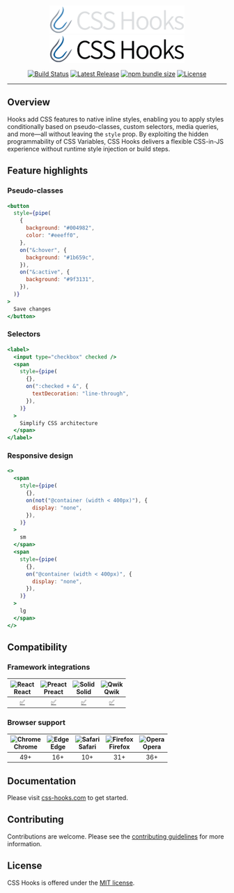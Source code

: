 <p align="center">
  <!-- npm-remove -->
  <a href="https://css-hooks.com/#gh-dark-mode-only" target="_blank">
    <img alt="CSS Hooks" src="https://raw.githubusercontent.com/css-hooks/css-hooks/HEAD/.github/logo-dark.svg" width="310" height="64" style="max-width: 100%;">
  </a>
  <!-- /npm-remove -->
  <a href="https://css-hooks.com/#gh-light-mode-only" target="_blank">
    <img alt="CSS Hooks" src="https://raw.githubusercontent.com/css-hooks/css-hooks/HEAD/.github/logo-light.svg" width="310" height="64" style="max-width: 100%;">
  </a>
</p>

<p align="center">
  <a href="https://github.com/css-hooks/css-hooks/actions/workflows/build.yml"><img src="https://img.shields.io/github/actions/workflow/status/css-hooks/css-hooks/build.yml?branch=master" alt="Build Status"></a>
  <a href="https://www.npmjs.com/org/css-hooks"><img src="https://img.shields.io/npm/v/@css-hooks%2Fcore.svg" alt="Latest Release"></a>
  <!-- npm-remove -->
  <a href="https://bundlephobia.com/package/@css-hooks/core"><img src="https://img.shields.io/bundlephobia/minzip/%40css-hooks%2Fcore" alt="npm bundle size"></a>
  <!-- /npm-remove -->
  <a href="https://github.com/css-hooks/css-hooks/blob/master/LICENSE"><img src="https://img.shields.io/npm/l/css-hooks.svg" alt="License"></a>
</p>

---

## Overview

Hooks add CSS features to native inline styles, enabling you to apply styles
conditionally based on pseudo-classes, custom selectors, media queries, and
more—all without leaving the `style` prop. By exploiting the hidden
programmability of CSS Variables, CSS Hooks delivers a flexible CSS-in-JS
experience without runtime style injection or build steps.

## Feature highlights

### Pseudo-classes

```jsx
<button
  style={pipe(
    {
      background: "#004982",
      color: "#eeeff0",
    },
    on("&:hover", {
      background: "#1b659c",
    }),
    on("&:active", {
      background: "#9f3131",
    }),
  )}
>
  Save changes
</button>
```

### Selectors

```jsx
<label>
  <input type="checkbox" checked />
  <span
    style={pipe(
      {},
      on(":checked + &", {
        textDecoration: "line-through",
      }),
    )}
  >
    Simplify CSS architecture
  </span>
</label>
```

### Responsive design

```jsx
<>
  <span
    style={pipe(
      {},
      on(not("@container (width < 400px)"), {
        display: "none",
      }),
    )}
  >
    sm
  </span>
  <span
    style={pipe(
      {},
      on("@container (width < 400px)", {
        display: "none",
      }),
    )}
  >
    lg
  </span>
</>
```

## Compatibility

### Framework integrations

| <img src="https://upload.wikimedia.org/wikipedia/commons/a/a7/React-icon.svg" alt="React" width="24" height="24" /><br/>React | <img src="https://github.com/preactjs.png" alt="Preact" width="24" height="24" /><br/>Preact | <img src="https://github.com/solidjs.png" alt="Solid" width="24" heght="24" /><br/>Solid  | <img src="https://github.com/qwikdev.png" alt="Qwik" width="24" height="24" /><br/>Qwik  |
| ----------------------------------------------------------------------------------------------------------------------------- | -------------------------------------------------------------------------------------------- | ----------------------------------------------------------------------------------------- | ---------------------------------------------------------------------------------------- |
| <div align="center"><a href="https://www.npmjs.com/package/@css-hooks/react">✅</a></div>                                     | <div align="center"><a href="https://www.npmjs.com/package/@css-hooks/preact">✅</a></div>   | <div align="center"><a href="https://www.npmjs.com/package/@css-hooks/solid">✅</a></div> | <div align="center"><a href="https://www.npmjs.com/package/@css-hooks/qwik">✅</a></div> |

### Browser support

| <img src="https://cdnjs.cloudflare.com/ajax/libs/browser-logos/74.1.0/chrome/chrome_24x24.png" alt="Chrome" /><br/>Chrome | <img src="https://cdnjs.cloudflare.com/ajax/libs/browser-logos/74.1.0/edge/edge_24x24.png" alt="Edge" /><br/>Edge | <img src="https://cdnjs.cloudflare.com/ajax/libs/browser-logos/74.1.0/safari/safari_24x24.png" alt="Safari" /><br/>Safari | <img src="https://cdnjs.cloudflare.com/ajax/libs/browser-logos/74.1.0/firefox/firefox_24x24.png" alt="Firefox" /><br/>Firefox | <img src="https://cdnjs.cloudflare.com/ajax/libs/browser-logos/74.1.0/opera/opera_24x24.png" alt="Opera" /><br/>Opera |
| ------------------------------------------------------------------------------------------------------------------------- | ----------------------------------------------------------------------------------------------------------------- | ------------------------------------------------------------------------------------------------------------------------- | ----------------------------------------------------------------------------------------------------------------------------- | --------------------------------------------------------------------------------------------------------------------- |
| <div align="center">49+</div>                                                                                             | <div align="center">16+</div>                                                                                     | <div align="center">10+</div>                                                                                             | <div align="center">31+</div>                                                                                                 | <div align="center">36+</div>                                                                                         |

## Documentation

Please visit [css-hooks.com](https://css-hooks.com) to get started.

## Contributing

Contributions are welcome. Please see the
[contributing guidelines](CONTRIBUTING.md) for more information.

## License

CSS Hooks is offered under the [MIT license](LICENSE).
